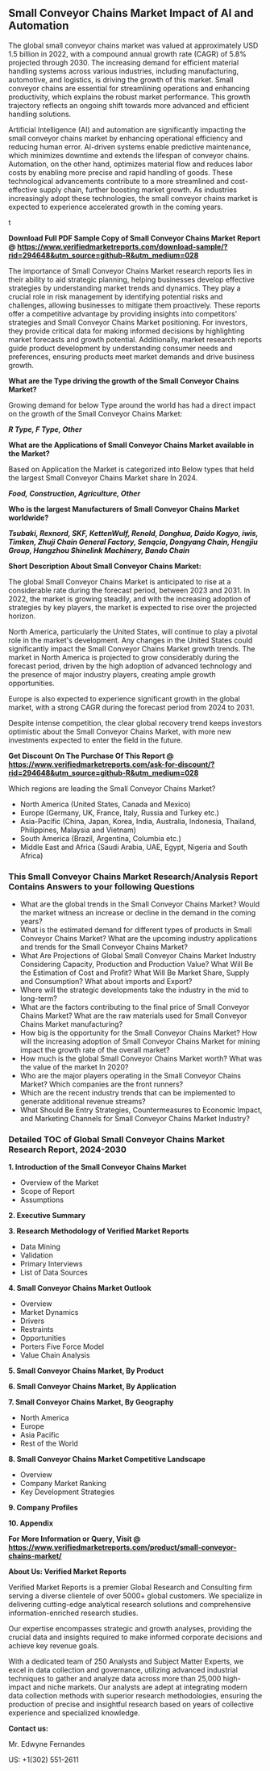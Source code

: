 <h2>Small Conveyor Chains Market Impact of AI and Automation</h2><p>The global small conveyor chains market was valued at approximately USD 1.5 billion in 2022, with a compound annual growth rate (CAGR) of 5.8% projected through 2030. The increasing demand for efficient material handling systems across various industries, including manufacturing, automotive, and logistics, is driving the growth of this market. Small conveyor chains are essential for streamlining operations and enhancing productivity, which explains the robust market performance. This growth trajectory reflects an ongoing shift towards more advanced and efficient handling solutions.</p><p>Artificial Intelligence (AI) and automation are significantly impacting the small conveyor chains market by enhancing operational efficiency and reducing human error. AI-driven systems enable predictive maintenance, which minimizes downtime and extends the lifespan of conveyor chains. Automation, on the other hand, optimizes material flow and reduces labor costs by enabling more precise and rapid handling of goods. These technological advancements contribute to a more streamlined and cost-effective supply chain, further boosting market growth. As industries increasingly adopt these technologies, the small conveyor chains market is expected to experience accelerated growth in the coming years.</p>t</p><p id="" class=""><strong>Download Full PDF Sample Copy of Small Conveyor Chains Market Report @ <a href="https://www.verifiedmarketreports.com/download-sample/?rid=294648&utm_source=github-R&utm_medium=028" target="_blank">https://www.verifiedmarketreports.com/download-sample/?rid=294648&utm_source=github-R&utm_medium=028</a></strong></p><p>The importance of&nbsp;Small Conveyor Chains Market research reports lies in their ability to aid strategic planning, helping businesses develop effective strategies by understanding market trends and dynamics. They play a crucial role in risk management by identifying potential risks and challenges, allowing businesses to mitigate them proactively. These reports offer a competitive advantage by providing insights into competitors' strategies and Small Conveyor Chains Market positioning. For investors, they provide critical data for making informed decisions by highlighting market forecasts and growth potential. Additionally, market research reports guide product development by understanding consumer needs and preferences, ensuring products meet market demands and drive business growth.</p><p><strong>What are the&nbsp;Type driving the growth of the Small Conveyor Chains Market?</strong></p><p id="" class="">Growing demand for below Type around the world has had a direct impact on the growth of the Small Conveyor Chains Market:</p><em><strong>R Type, F Type, Other</strong></em></p><strong>What are the&nbsp;Applications&nbsp;of Small Conveyor Chains Market available in the Market?</strong></p><p id="" class="">Based on Application the Market is categorized into Below types that held the largest Small Conveyor Chains Market share In 2024.</p><em><strong>Food, Construction, Agriculture, Other</strong></em></p><strong>Who is the largest Manufacturers of Small Conveyor Chains Market worldwide?</strong></p><p><em><strong>Tsubaki, Rexnord, SKF, KettenWulf, Renold, Donghua, Daido Kogyo, iwis, Timken, Zhuji Chain General Factory, Senqcia, Dongyang Chain, Hengjiu Group, Hangzhou Shinelink Machinery, Bando Chain</strong></em></p><p id="" class=""><strong>Short Description About Small Conveyor Chains Market:</strong></p><p>The global Small Conveyor Chains Market is anticipated to rise at a considerable rate during the forecast period, between 2023 and 2031. In 2022, the market is growing steadily, and with the increasing adoption of strategies by key players, the market is expected to rise over the projected horizon.</p><p>North America, particularly the United States, will continue to play a pivotal role in the market's development. Any changes in the United States could significantly impact the Small Conveyor Chains Market growth trends. The market in North America is projected to grow considerably during the forecast period, driven by the high adoption of advanced technology and the presence of major industry players, creating ample growth opportunities.</p><p>Europe is also expected to experience significant growth in the global market, with a strong CAGR during the forecast period from 2024 to 2031.</p><p>Despite intense competition, the clear global recovery trend keeps investors optimistic about the Small Conveyor Chains Market, with more new investments expected to enter the field in the future.</p><p id="" class=""><strong>Get Discount On The Purchase Of This Report @ <a href="https://www.verifiedmarketreports.com/ask-for-discount/?rid=294648&utm_source=github-R&utm_medium=028" target="_blank">https://www.verifiedmarketreports.com/ask-for-discount/?rid=294648&utm_source=github-R&utm_medium=028</a></strong></p>Which regions are leading the Small Conveyor Chains Market?</p><ul><li>North America (United States, Canada and Mexico)</li><li>Europe (Germany, UK, France, Italy, Russia and Turkey etc.)</li><li>Asia-Pacific (China, Japan, Korea, India, Australia, Indonesia, Thailand, Philippines, Malaysia and Vietnam)</li><li>South America (Brazil, Argentina, Columbia etc.)</li><li>Middle East and Africa (Saudi Arabia, UAE, Egypt, Nigeria and South Africa)</li></ul><h3 id="" class="">This Small Conveyor Chains Market Research/Analysis Report Contains Answers to your following Questions</h3><ul><li>What are the global trends in the Small Conveyor Chains Market? Would the market witness an increase or decline in the demand in the coming years?</li><li>What is the estimated demand for different types of products in Small Conveyor Chains Market? What are the upcoming industry applications and trends for the Small Conveyor Chains Market?</li><li>What Are Projections of Global Small Conveyor Chains Market Industry Considering Capacity, Production and Production Value? What Will Be the Estimation of Cost and Profit? What Will Be Market Share, Supply and Consumption? What about imports and Export?</li><li>Where will the strategic developments take the industry in the mid to long-term?</li><li>What are the factors contributing to the final price of Small Conveyor Chains Market? What are the raw materials used for Small Conveyor Chains Market manufacturing?</li><li>How big is the opportunity for the Small Conveyor Chains Market? How will the increasing adoption of Small Conveyor Chains Market for mining impact the growth rate of the overall market?</li><li>How much is the global Small Conveyor Chains Market worth? What was the value of the market In 2020?</li><li>Who are the major players operating in the Small Conveyor Chains Market? Which companies are the front runners?</li><li>Which are the recent industry trends that can be implemented to generate additional revenue streams?</li><li>What Should Be Entry Strategies, Countermeasures to Economic Impact, and Marketing Channels for Small Conveyor Chains Market Industry?</li></ul><h3 id="" class="">Detailed TOC of Global Small Conveyor Chains Market Research Report, 2024-2030</h3><p id="" class=""><strong>1. Introduction of the Small Conveyor Chains Market</strong></p><ul><li>Overview of the Market</li><li>Scope of Report</li><li>Assumptions</li></ul><p id="" class=""><strong>2. Executive Summary</strong></p><p id="" class=""><strong>3. Research Methodology of Verified Market Reports</strong></p><ul><li>Data Mining</li><li>Validation</li><li>Primary Interviews</li><li>List of Data Sources</li></ul><p id="" class=""><strong>4. Small Conveyor Chains Market Outlook</strong></p><ul><li>Overview</li><li>Market Dynamics</li><li>Drivers</li><li>Restraints</li><li>Opportunities</li><li>Porters Five Force Model</li><li>Value Chain Analysis</li></ul><p id="" class=""><strong>5. Small Conveyor Chains Market, By Product</strong></p><p id="" class=""><strong>6. Small Conveyor Chains Market, By Application</strong></p><p id="" class=""><strong>7. Small Conveyor Chains Market, By Geography</strong></p><ul><li>North America</li><li>Europe</li><li>Asia Pacific</li><li>Rest of the World</li></ul><p id="" class=""><strong>8. Small Conveyor Chains Market Competitive Landscape</strong></p><ul><li>Overview</li><li>Company Market Ranking</li><li>Key Development Strategies</li></ul><p id="" class=""><strong>9. Company Profiles</strong></p><p id="" class=""><strong>10. Appendix</strong></p><p id="" class=""><strong>For More Information or Query, Visit @ <a href="https://www.verifiedmarketreports.com/product/small-conveyor-chains-market/" target="_blank">https://www.verifiedmarketreports.com/product/small-conveyor-chains-market/</a></strong></p><p id="" class=""><strong>About Us: Verified Market Reports</strong></p><p id="" class="">Verified Market Reports is a premier Global Research and Consulting firm serving a diverse clientele of over 5000+ global customers. We specialize in delivering cutting-edge analytical research solutions and comprehensive information-enriched research studies.</p><p id="" class="">Our expertise encompasses strategic and growth analyses, providing the crucial data and insights required to make informed corporate decisions and achieve key revenue goals.</p><p id="" class="">With a dedicated team of 250 Analysts and Subject Matter Experts, we excel in data collection and governance, utilizing advanced industrial techniques to gather and analyze data across more than 25,000 high-impact and niche markets. Our analysts are adept at integrating modern data collection methods with superior research methodologies, ensuring the production of precise and insightful research based on years of collective experience and specialized knowledge.</p><p id="" class=""><strong>Contact us:</strong></p><p id="" class="">Mr. Edwyne Fernandes</p><p id="" class="">US: +1(302) 551-2611</p>